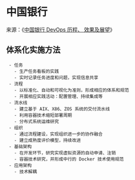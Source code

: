 # 中国银行

来源：《[中国银行 DevOps 历程、 效果及展望](https://cloud.tencent.com/developer/article/1086663)》

## 体系化实施方法

```process-step
 - 任务
   - 生产任务看板的实践
   - 实时记录任务进度和问题，实现信息共享
 - 流程
   - 以标准化、自动和可视化为准则，形成相应的体系和规范
   - 开展相应实践活动：配置管理、持续集成等
 - 流水线
   - 建立基于 AIX、X86、ZOS 系统的交付流水线
   - 利用容器技术缩短部署周期
   - 分布式系统运维研究
 - 组织
   - 通过流程建设，实现组织进一步的协作融合
   - 建立成熟度评价模型，持续改进
 - 基础架构
   - 在开发环节，研究实现虚拟资源的自动申请、注销
   - 容器技术研究，并形成中行的 Docker 技术使用规范
 - 应用架构 
   - 技术解耦 
```
